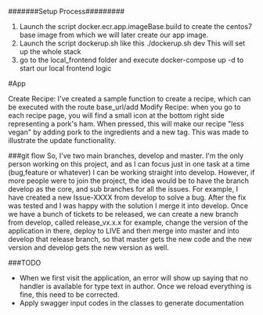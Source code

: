 #######Setup Process#########

1) Launch the script docker.ecr.app.imageBase.build to create the centos7 base image from which we will later create our app image.
2) Launch the script dockerup.sh like this
	./dockerup.sh dev
This will set up the whole stack
3) go to the local_frontend folder and execute docker-compose up -d to start our local frontend logic


#App

Create Recipe: I've created a sample function to create a recipe, which can be executed with the route base_url/add
Modify Recipe: when you go to each recipe page, you will find a small icon at the bottom right side representing a pork's ham. When pressed, this will make our recipe "less vegan" by adding
pork to the ingredients and a new tag. This was made to illustrate the update functionality.


###git flow
So, I've two main branches, develop and master. I'm the only person working on this project, and as I can focus just in one task at a time (bug,feature or whatever) I can be working straight into develop. However, 
if more people were to join the project, the idea would be to have the branch develop as the core, and sub branches for all the issues. For example, I have created a new Issue-XXXX from develop to 
solve a bug. After the fix was tested and I was happy with the solution I merge it into develop. Once we have a bunch of tickets to be released, we can create a new branch from develop, called release_vx.x.x for example, change the version of the application in there, deploy to LIVE and then merge into master and into develop that release branch, so that master gets the new code and the new version and develop gets the new version as well.


###TODO
- When we first visit the application, an error will show up saying that no handler is available for type text in author. Once we reload everything is fine, this need to be corrected.
- Apply swagger input codes in the classes to generate documentation


